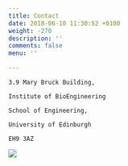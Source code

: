 ```yaml
---
title: Contact
date: 2018-06-10 11:30:52 +0100
weight: -270
description: ''
comments: false
menu: ''

---
```

    3.9 Mary Bruck Building,

    Institute of BioEngineering

    School of Engineering,

    University of Edinburgh

    EH9 3AZ

    

![](/uploads/image001.png)